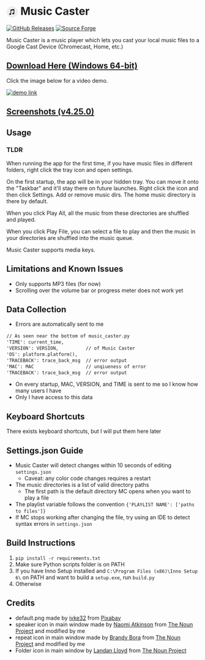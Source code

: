 <h1 align="left">
<img width=30px src="https://raw.githubusercontent.com/elibroftw/music-caster/master/resources/Music%20Caster%20Icon.png" alt="Logo" style="vertical-align: bottom">
Music Caster</h1>

[![GitHub Releases](https://img.shields.io/github/downloads/elibroftw/music-caster/latest/total?color=blue&label=github%20downloads%40latest&style=for-the-badge)](https://github.com/elibroftw/music-caster/releases/latest)
[![Source Forge](https://img.shields.io/sourceforge/dt/music-caster?color=orange&label=SourceForge%20downloads&style=for-the-badge)](https://sourceforge.net/projects/music-caster/)

Music Caster is a music player which lets you cast your local music files to a Google Cast Device (Chromecast, Home, etc.)

## [Download Here (Windows 64-bit)](https://github.com/elibroftw/music-caster/releases/latest)

Click the image below for a video demo.

[![demo link](https://i3.ytimg.com/vi/y0fWPyhNSB0/maxresdefault.jpg)](https://www.youtube.com/watch?v=y0fWPyhNSB0)

## [Screenshots (v4.25.0)](http://www.elopez.me/music-caster/)

## Usage
### TLDR
When running the app for the first time, if you have music files in different folders, right click the tray icon and open settings.

On the first startup, the app will be in your hidden tray. You can move it onto the "Taskbar" and it'll stay there on future launches.
Right click the icon and then click Settings.
Add or remove music dirs. The home music directory is there by default.

When you click Play All, all the music from these directories are shuffled and played.

When you click Play File, you can select a file to play and then the music in your directories are shuffled into the music queue.

Music Caster supports media keys.

## Limitations and Known Issues
- Only supports MP3 files (for now)
- Scrolling over the volume bar or progress meter does not work yet

## Data Collection
- Errors are automatically sent to me
```JS
// As seen near the bottom of music_caster.py
'TIME': current_time,
'VERSION': VERSION,          // of Music Caster
'OS': platform.platform(),
'TRACEBACK': trace_back_msg  // error output
'MAC': MAC                   // unqiueness of error
'TRACEBACK': trace_back_msg  // error output
```
- On every startup, MAC, VERSION, and TIME is sent to me so I know how many users I have
- Only I have access to this data

## Keyboard Shortcuts
There exists keyboard shortcuts, but I will put them here later

## Settings.json Guide
- Music Caster will detect changes within 10 seconds of editing `settings.json`
  - Caveat: any color code changes requires a restart
- The music directories is a list of valid directory paths
  - The first path is the default directory MC opens when you want to play a file
- The playlist variable follows the convention `{'PLAYLIST NAME': ['paths to files']}`
- If MC stops working after changing the file, try using an IDE to detect syntax errors in `settings.json`

## Build Instructions
1. `pip install -r requirements.txt`
2. Make sure Python scripts folder is on PATH
3. If you have Inno Setup installed and `C:\Program Files (x86)\Inno Setup 6\` on PATH and want to build a `setup.exe`, run `build.py`
4. Otherwise

## Credits
- default.png made by [ivke32](https://pixabay.com/users/ivke32-2526695/?utm_source=link-attribution&amp;utm_medium=referral&amp;utm_campaign=image&amp;utm_content=1413583) from [Pixabay](https://pixabay.com/?utm_source=link-attribution&amp;utm_medium=referral&amp;utm_campaign=image&amp;utm_content=1413583)
- speaker icon in main window made by [Naomi Atkinson](https://thenounproject.com/naomiatkinson/) from [The Noun Project](https://thenounproject.com/term/speaker/5609/) and modified by me
- repeat icon in main window made by [Brandy Bora](https://thenounproject.com/brandy.bora) from [The Noun Project](https://thenounproject.com/search/?q=repeat&i=1555394) and modified by me
- Folder icon in main window by [Landan Lloyd](https://thenounproject.com/landan/) from [The Noun Project](https://thenounproject.com/term/folder/1352565/)
